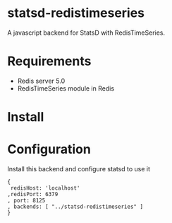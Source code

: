 # statsd-redistimeseries
A javascript backend for StatsD with RedisTimeSeries.

# Requirements
- Redis server 5.0
- RedisTimeSeries module in Redis

# Install

# Configuration
Install this backend and configure statsd to use it
```
{
 redisHost: 'localhost'
,redisPort: 6379
, port: 8125
, backends: [ "../statsd-redistimeseries" ]
}
```
